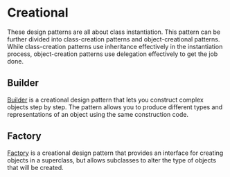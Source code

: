 # Creational

These design patterns are all about class instantiation. This pattern can be further divided into class-creation patterns and object-creational patterns. While class-creation patterns use inheritance effectively in the instantiation process, object-creation patterns use delegation effectively to get the job done.

## Builder

[Builder](Builder/README.md) is a creational design pattern that lets you construct complex objects step by step. The pattern allows you to produce different types and representations of an object using the same construction code.

## Factory

[Factory](Factory/README.md) is a creational design pattern that provides an interface for creating objects in a superclass, but allows subclasses to alter the type of objects that will be created.